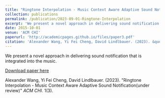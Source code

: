 ```yaml
---
title: "Ringtone Interpolation - Music Context Aware Adaptive Sound Notification"
collection: publications
permalink: /publication/2023-09-01-Ringtone-Interpolation
excerpt: 'We present a novel approach in delivering sound notification that is integrated into the music.'
date: 2015-10-01
venue: 'ACM CHI'
paperurl: 'http://academicpages.github.io/files/paper3.pdf'
citation: 'Alexander Wang, Yi Fei Cheng, David Lindlbauer. (2023). &quot;Ringtone Interpolation(under review).&quot; <i>ACM CHI</i>. 1(3).'
---
```

We present a novel approach in delivering sound notification that is integrated into the music.

[Download paper here](http://academicpages.github.io/files/paper3.pdf)

Alexander Wang, Yi Fei Cheng, David Lindlbauer. (2023). "Ringtone Interpolation - Music Context Aware Adaptive Sound Notification(under review)" <i>ACM CHI</i>. 1(3).
